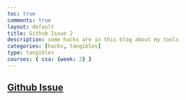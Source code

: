 ```yaml
---
toc: true
comments: true
layout: default
title: Github Issue 2
description: some hacks are in this blog about my tools
categories: [hacks, tangibles]
type: tangibles
courses: { csa: {week: 2} }
---
```


<style>
    #github-issue {
        color:black;
    }
</style>

## [Github Issue](https://github.com/F1nnC/stud/issues/3)